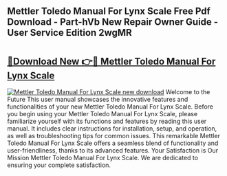 ## Mettler Toledo Manual For Lynx Scale Free Pdf Download - Part-hVb New Repair Owner Guide - User Service Edition 2wgMR

# <h2><a href="http://bc52627.oget.top/?id=Mettler+Toledo+Manual+For+Lynx+Scale">🔗Download New 👉🔴 Mettler Toledo Manual For Lynx Scale</a></h2>

[![Mettler Toledo Manual For Lynx Scale new download](https://i.imgur.com/5g1atiW.png)](http://bc52627.oget.top/?id=Mettler+Toledo+Manual+For+Lynx+Scale)
Welcome to the Future This user manual showcases the innovative features and functionalities of your new Mettler Toledo Manual For Lynx Scale. Before you begin using your Mettler Toledo Manual For Lynx Scale, please familiarize yourself with its functions and features by reading this user manual. It includes clear instructions for installation, setup, and operation, as well as troubleshooting tips for common issues. This remarkable Mettler Toledo Manual For Lynx Scale offers a seamless blend of functionality and user-friendliness, thanks to its advanced features. Your Satisfaction is Our Mission Mettler Toledo Manual For Lynx Scale. We are dedicated to ensuring your complete satisfaction.

